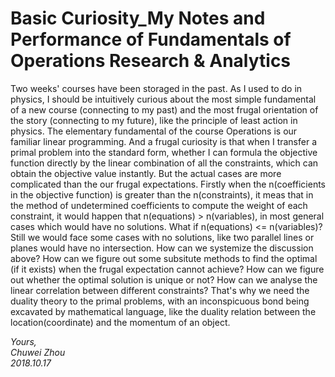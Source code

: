 # Basic Curiosity_My Notes and Performance of Fundamentals of Operations Research & Analytics

Two weeks' courses have been storaged in the past. As I used to do in physics, I should be intuitively curious about the most simple fundamental of a new course (connecting to my past) and the most frugal orientation of the story (connecting to my future), like the 
principle of least action in physics. The elementary fundamental of the course Operations is our familiar linear programming. And a frugal curiosity is that when I transfer a primal problem into the standard form, whether I can formula the objective function directly by the linear combination of all the constraints, which can obtain the objective value instantly. But the actual cases are more complicated than the our frugal expectations. Firstly when the n(coefficients in the objective function) is greater than the n(constraints), it meas that in the method of undetermined coefficients to compute the weight of each constraint, it would happen that n(equations) > n(variables), in most general cases which would have no solutions. What if n(equations) <= n(variables)? Still we would face some cases with no solutions, like two parallel lines or planes would have no intersection. How can we systemize the discussion above? How can we figure out some subsitute methods to find the optimal (if it exists) when the frugal expectation cannot achieve? How can we figure out whether the optimal solution is unique or not? How can we analyse the linear correlation between different constraints? That's why we need the duality theory to the primal problems, with an inconspicuous bond being excavated by mathematical language, like the duality relation between the location(coordinate) and the momentum of an object.       
              
              

_Yours,_             
_Chuwei Zhou_             
_2018.10.17_
   




